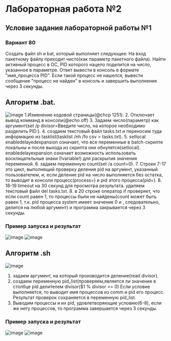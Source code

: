# Лабораторная работа №2
##  Условие задания лабораторной работы №1
### Вариант 80
Создать файл sh и bat, который выполняет следующее: 
На вход пакетному файлу приходит чисто(как параметр пакетного файла). Найти активный процесс в OC, PID которого нацело поделится на число, указанное в параметре. Ответ вывести в консоль в формате "имя_процесса PID". Если такой процесс не нашелся, вывести сообщение "процесс не найден" в консоль и завершить выполнение через 3 секунды.
## Алгоритм .bat.
![image](https://github.com/iis-32170x/RPIIS/assets/145581766/0c0eb02d-9e94-487e-9ac2-852587400fd0)
1.Изменение кодовой страницы(@chcp 1251).
2. Отключает вывод комманд в консоли(@echo off) 
3. Задаем число(параметр) как аргумент(set /p divisor=Введите число, на которое необходимо разделить PID:). 
4. создаем текстовый файл tasks.txt и переносим туда информацию из tasklist(tasklist /nh /fo csv > tasks.txt). 
5. setlocal enabledelayedexpansion означает, что все переменные в batch-скрипте локальны и после выхода из скрипта они обнулятся(setlocal).  enabledelayexpansion означает возможность использовать восклицательные знаки (!variable!) для раскрытия значения переменной. 
6. задаем переменную count(set /a count=0). 
7. Строки 7-17 это цикл, выполнящий проверку деления pid на аргумент, указанный пользователем, и, если деление pid на число выполняется без остатка, то выводит в консоли процесс(process=) и pid этого процесса(pid=). 
8. 18-19 timeout на 30 секунд для просмотра результата. удаляем текстовый файл del tasks.txt. 
8. в 20 строке оператор if проверяет, что если count равен 1, то процессы были не найдены(count может быть равен 1, т.к. pid процесса system имеет значение 0 и , следовательно, делится на любой аргумент) и программа закрывается через 3 секунды. 
### Пример запуска и результат
![image](https://github.com/iis-32170x/RPIIS/assets/145581766/68297753-13a9-4efd-acdd-f2b9dbd27a35)
![image](https://github.com/iis-32170x/RPIIS/assets/145581766/7ba6603a-9cac-4cd9-97ba-1262a034207c)

## Алгоритм .sh
![image](https://github.com/iis-32170x/RPIIS/assets/145581766/8954a438-3e39-4cb2-b01c-5525d7f9e195)

1. задаем аргумент, на который производится деление(read divisor).
2. создаем переменную pid_list(проверяем,является ли значение в столбце pid делителем divisor($1 % divisor == 0) Если условие выполняется, то выводит имя процессов из comm  и pid его процесс. Результат проверок сохраняется в переменную pid_list.
3. Выводим процессы и их pid, удовлетворяющие условию(6-8), если же нету процессов, то программа завершается через 3 секунды.


### Пример запуска и результат
![image](https://github.com/iis-32170x/RPIIS/assets/145581766/8a828f04-1aab-44b9-a0fc-b0261b0de5e0)
![image](https://github.com/iis-32170x/RPIIS/assets/145581766/1efcb865-d054-43c0-8c3f-a77f26a59f4b)


